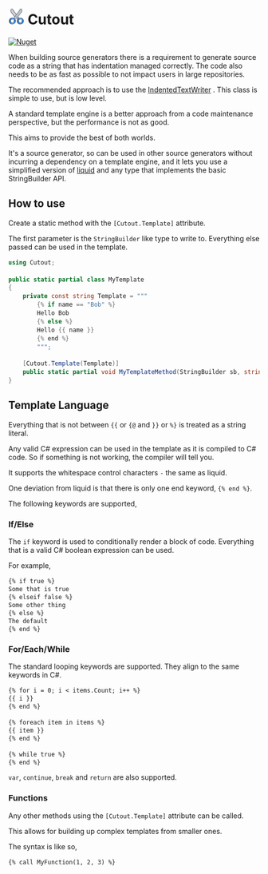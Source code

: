 <!-- markdownlint-disable MD013 -->

# ![Cutout](https://raw.githubusercontent.com/bmazzarol/Cutout/main/scissors-small-icon.png) Cutout

<!-- markdownlint-enable MD013 -->

[![Nuget](https://img.shields.io/nuget/v/cutout)](https://www.nuget.org/packages/cutout/)

When building source generators there is a requirement to generate source code
as a string that has indentation managed correctly. The code also needs to be
as fast as possible to not impact users in large repositories.

The recommended approach is to use
the [IndentedTextWriter](https://learn.microsoft.com/en-us/dotnet/api/system.codedom.compiler.indentedtextwriter?view=net-9.0)
. This class is simple to use, but is low level.

A standard template engine is a better approach from a code maintenance
perspective, but the performance is not as good.

This aims to provide the best of both worlds.

It's a source generator, so can be used in other source generators without
incurring a dependency on a template engine, and it lets you use a simplified
version of [liquid](https://shopify.github.io/liquid/) and any type that
implements the basic StringBuilder API.

## How to use

Create a static method with the `[Cutout.Template]` attribute.

The first parameter is the `StringBuilder` like type to write to.
Everything else passed can be used in the template.

```csharp
using Cutout;
    
public static partial class MyTemplate
{
    private const string Template = """
        {% if name == "Bob" %}
        Hello Bob
        {% else %}
        Hello {{ name }}
        {% end %}
        """;
    
    [Cutout.Template(Template)] 
    public static partial void MyTemplateMethod(StringBuilder sb, string name);
}
```

## Template Language

Everything that is not between `{{` or `{@` and `}}` or `%}` is treated as a
string literal.

Any valid C# expression can be used in the template as it is compiled to C#
code. So if something is not working, the compiler will tell you.

It supports the whitespace control characters `-` the same as liquid.

One deviation from liquid is that there is only one end keyword, `{% end %}`.

The following keywords are supported,

### If/Else

The `if` keyword is used to conditionally render a block of code.
Everything that is a valid C# boolean expression can be used.

For example,

```liquid
{% if true %}
Some that is true
{% elseif false %}
Some other thing
{% else %}
The default
{% end %}
```

### For/Each/While

The standard looping keywords are supported.
They align to the same keywords in C#.

```liquid
{% for i = 0; i < items.Count; i++ %}
{{ i }}
{% end %}

{% foreach item in items %}
{{ item }}
{% end %}

{% while true %}
{% end %}
```

`var`, `continue`, `break` and `return` are also supported.

### Functions

Any other methods using the `[Cutout.Template]` attribute can be called.

This allows for building up complex templates from smaller ones.

The syntax is like so,

```liquid
{% call MyFunction(1, 2, 3) %}
```
